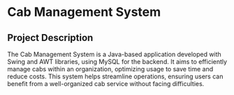 # Cab Management System

## Project Description
The Cab Management System is a Java-based application developed with Swing and AWT libraries, using MySQL for the backend. It aims to efficiently manage cabs within an organization, optimizing usage to save time and reduce costs. This system helps streamline operations, ensuring users can benefit from a well-organized cab service without facing difficulties.
